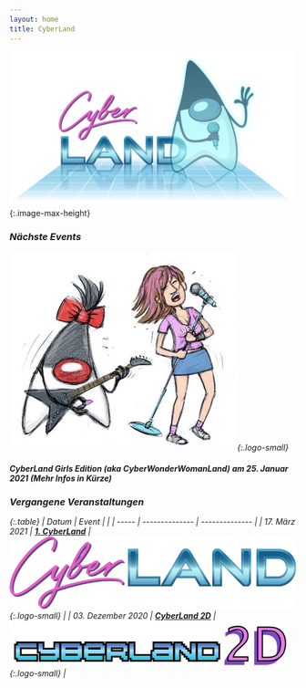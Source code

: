 ```yaml
---
layout: home
title: CyberLand
---
```


![cyberland](/assets/logo/cyberland_light_bg.png){:.image-max-height}


### <i class="fas fa-calendar" /> Nächste Events

![Logo CyberLand Girls Edition](/assets/logo/cyberland_girls_edition.jpg){:.logo-small}

#### CyberLand Girls Edition (aka CyberWonderWomanLand) am 25. Januar 2021 (Mehr Infos in Kürze)

### <i class="fas fa-calendar-check" /> Vergangene Veranstaltungen

{:.table}
| Datum | Event          |                |
| ----- | -------------- | -------------- |
| 17. März 2021 | __[1. CyberLand](/2020)__ | ![Logo CyberLand](/assets/logo/logo-header.png){:.logo-small} | 
| 03. Dezember 2020 | __[CyberLand 2D](/2020-12)__ | ![Logo CyberLand 2D](/assets/logo/2D_schrift.png){:.logo-small} | 
